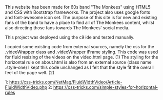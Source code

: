 
 This website has been made for 60s band "The Monkees" using HTML5 and CSS with Bootstrap frameworks.
 The project also uses google fonts and font-awesome icon set.
 The purpose of this site is for new and existing fans of the band to have a place to find all of The Monkees content,
 whilst also directing those fans towards The Monkees' social media.
 
 This project was deployed using the c9 ide and tested manually.
 
 I copied some existing code from external sources, namely the css for  the .videoWrapper class and
 .videoWrapper iFrame styling. This code was used for fluid resizing of the videos on the video.html page. (1)
 The styling for the horizontal rule on about.html is also from an external source (class name .style-one) I kept this code unchanged
 as I felt that the style fit the overall feel of the page well. (2)
 
 1: https://css-tricks.com/NetMag/FluidWidthVideo/Article-FluidWidthVideo.php
 2: https://css-tricks.com/simple-styles-for-horizontal-rules